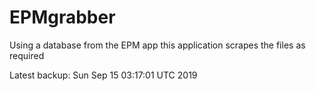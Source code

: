 # EPMgrabber
Using a database from the EPM app this application scrapes the files as required


Latest backup: Sun Sep 15 03:17:01 UTC 2019
